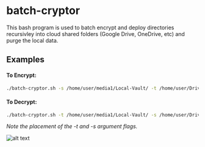 # batch-cryptor

This bash program is used to batch encrypt and deploy directories recursivley into cloud shared folders (Google Drive, OneDrive, etc) and purge the local data.

## Examples

#### To Encrypt:
```bash
./batch-cryptor.sh -s /home/user/media1/Local-Vault/ -t /home/user/Drive/Vault/ -p passphrase
```

#### To Decrypt:
```bash
./batch-cryptor.sh -t /home/user/media1/Local-Vault/ -s /home/user/Drive/Vault/ -p passphrase -d
```

*Note the placement of the -t and -s argument flags.*

 
![alt text](http://cf.chucklesnetwork.com/items/7/5/6/5/2/original/yo-dawg-i-heard-you-like-encryption-so-i-encrypted-your-encrypti.jpg "Bye Felica")
